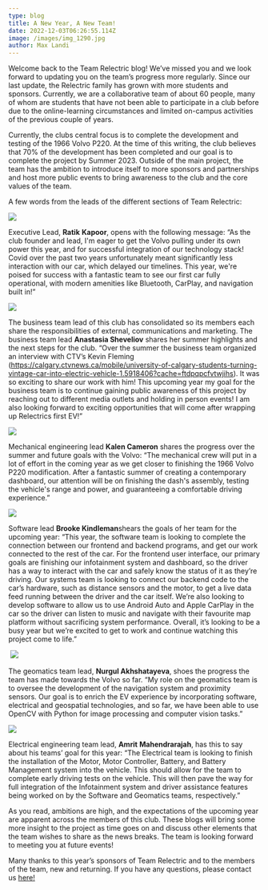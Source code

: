 ```yaml
---
type: blog
title: A New Year, A New Team!
date: 2022-12-03T06:26:55.114Z
image: /images/img_1290.jpg
author: Max Landi
---
```

<!--StartFragment-->

Welcome back to the Team Relectric blog! We’ve missed you and we look forward to updating you on the team’s progress more regularly. Since our last update, the Relectric family has grown with more students and sponsors. Currently, we are a collaborative team of about 60 people, many of whom are students that have not been able to participate in a club before due to the online-learning circumstances and limited on-campus activities of the previous couple of years.

Currently, the clubs central focus is to complete the development and testing of the 1966 Volvo P220. At the time of this writing, the club believes that 70% of the development has been completed and our goal is to complete the project by Summer 2023. Outside of the main project, the team has the ambition to introduce itself to more sponsors and partnerships and host more public events to bring awareness to the club and the core values of the team.

A few words from the leads of the different sections of Team Relectric:

![](blob:https://teamrelectric.ca/fb1d84d3-8e47-4085-9d51-5a7ffe337e26)

Executive Lead, **Ratik** **Kapoor**, opens with the following message: “As the club founder and lead, I'm eager to get the Volvo pulling under its own power this year, and for successful integration of our technology stack! Covid over the past two years unfortunately meant significantly less interaction with our car, which delayed our timelines. This year, we're poised for success with a fantastic team to see our first car fully operational, with modern amenities like Bluetooth, CarPlay, and navigation built in!”

![](blob:https://teamrelectric.ca/8c6221bd-c9cc-4390-bc75-bfa0f63f59cf)

The business team lead of this club has consolidated so its members each share the responsibilities of external, communications and marketing. The business team lead **Anastasia Sheveliov** shares her summer highlights and the next steps for the club. “Over the summer the business team organized an interview with CTV’s Kevin Fleming (<https://calgary.ctvnews.ca/mobile/university-of-calgary-students-turning-vintage-car-into-electric-vehicle-1.5918406?cache=ftdpqpcfvtwjihs>). It was so exciting to share our work with him! This upcoming year my goal for the business team is to continue gaining public awareness of this project by reaching out to different media outlets and holding in person events! I am also looking forward to exciting opportunities that will come after wrapping up Relectrics first EV!”

![](blob:https://teamrelectric.ca/5cfb8b4f-3b18-44c5-8bee-97d39abeec2b)

Mechanical engineering lead **Kalen Cameron** shares the progress over the summer and future goals with the Volvo: “The mechanical crew will put in a lot of effort in the coming year as we get closer to finishing the 1966 Volvo P220 modification. After a fantastic summer of creating a contemporary dashboard, our attention will be on finishing the dash's assembly, testing the vehicle's range and power, and guaranteeing a comfortable driving experience.”

![](blob:https://teamrelectric.ca/00c7a5b1-3d1a-4a99-bc31-b57889b137ec)

Software lead **Brooke Kindleman**shears the goals of her team for the upcoming year: “This year, the software team is looking to complete the connection between our frontend and backend programs, and get our work connected to the rest of the car. For the frontend user interface, our primary goals are finishing our infotainment system and dashboard, so the driver has a way to interact with the car and safely know the status of it as they’re driving. Our systems team is looking to connect our backend code to the car’s hardware, such as distance sensors and the motor, to get a live data feed running between the driver and the car itself. We’re also looking to develop software to allow us to use Android Auto and Apple CarPlay in the car so the driver can listen to music and navigate with their favourite map platform without sacrificing system performance. Overall, it’s looking to be a busy year but we’re excited to get to work and continue watching this project come to life.”

 ![](blob:https://teamrelectric.ca/7a3313cf-54de-4108-a503-5357b1208aa6)

The geomatics team lead, **Nurgul Akhshatayeva**, shoes the progress the team has made towards the Volvo so far. “My role on the geomatics team is to oversee the development of the navigation system and proximity sensors. Our goal is to enrich the EV experience by incorporating software, electrical and geospatial technologies, and so far, we have been able to use OpenCV with Python for image processing and computer vision tasks.”

![](blob:https://teamrelectric.ca/3ac8784e-f44f-4dca-b7c9-985da90d9b2f)

Electrical engineering team lead, **Amrit** **Mahendrarajah**, has this to say about his teams’ goal for this year: “The Electrical team is looking to finish the installation of the Motor, Motor Controller, Battery, and Battery Management system into the vehicle. This should allow for the team to complete early driving tests on the vehicle. This will then pave the way for full integration of the Infotainment system and driver assistance features being worked on by the Software and Geomatics teams, respectively.”

As you read, ambitions are high, and the expectations of the upcoming year are apparent across the members of this club. These blogs will bring some more insight to the project as time goes on and discuss other elements that the team wishes to share as the news breaks. The team is looking forward to meeting you at future events! 

Many thanks to this year’s sponsors of Team Relectric and to the members of the team, new and returning. If you have any questions, please contact us [here!](https://teamrelectric.ca/contact/)

<!--EndFragment-->